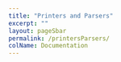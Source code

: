 ```yaml
---
title: "Printers and Parsers"
excerpt: ""
layout: pageSbar
permalink: /printersParsers/
colName: Documentation
---
```

